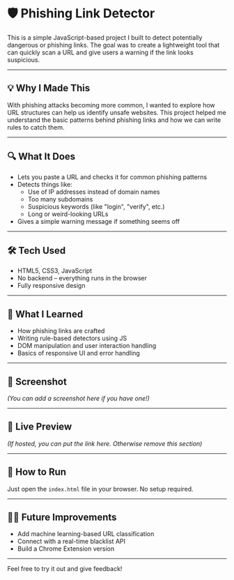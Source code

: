 # 🛡️ Phishing Link Detector

This is a simple JavaScript-based project I built to detect potentially dangerous or phishing links. The goal was to create a lightweight tool that can quickly scan a URL and give users a warning if the link looks suspicious.

---

## 💡 Why I Made This

With phishing attacks becoming more common, I wanted to explore how URL structures can help us identify unsafe websites. This project helped me understand the basic patterns behind phishing links and how we can write rules to catch them.

---

## 🔍 What It Does

- Lets you paste a URL and checks it for common phishing patterns
- Detects things like:
  - Use of IP addresses instead of domain names
  - Too many subdomains
  - Suspicious keywords (like "login", "verify", etc.)
  - Long or weird-looking URLs
- Gives a simple warning message if something seems off

---

## 🛠️ Tech Used

- HTML5, CSS3, JavaScript
- No backend – everything runs in the browser
- Fully responsive design

---

## 🚀 What I Learned

- How phishing links are crafted
- Writing rule-based detectors using JS
- DOM manipulation and user interaction handling
- Basics of responsive UI and error handling

---

## 📸 Screenshot

*(You can add a screenshot here if you have one!)*

---

## 🔗 Live Preview

*(If hosted, you can put the link here. Otherwise remove this section)*

---

## 📁 How to Run

Just open the `index.html` file in your browser. No setup required.

---

## 👨‍💻 Future Improvements

- Add machine learning-based URL classification
- Connect with a real-time blacklist API
- Build a Chrome Extension version

---

Feel free to try it out and give feedback!
